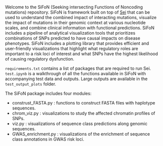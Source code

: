 Welcome to the SiFoN (Seeking intersecting Functions of Noncoding mutations) repository. 
SiFoN is framework built on top of [Sei](https://github.com/FunctionLab/sei-framework) that can be used to understand the combined 
impact of interacting mutations, visualize the impact of mutations in their genomic context at various nucleotide scales, 
and combine clinical information with functional predictions. 
SiFoN includes a pipeline of analytical visualization tools that prioritizes combinations of SNPs predicted to have 
causal impacts on disease phenotypes. SiFoN includes a plotting library that provides efficient and user-friendly visualizations 
that highlight what regulatory roles are important to a risk loci of interest and what SNPs have the highest likelihood of causing regulatory dysfunction. 

`requirements.txt` contains a list of packages that are required to run Sei.
`test.ipynb` is a walkthrough of all the functions available in SiFoN with accompanying test data and outputs. Large outputs are available in the `test_output_plots` folder.

The SiFoN package includes four modules:
* construst_FASTA.py : functions to construct FASTA files with haplotype sequences.
* chrom_viz.py : visualizations to study the affected chromatin profiles of SNPs.
* viz.py : visualizations of sequence class predictions along genomic sequences.
* GWAS_enrichment.py : visualizations of the enrichment of sequence class annotations in GWAS risk loci.
